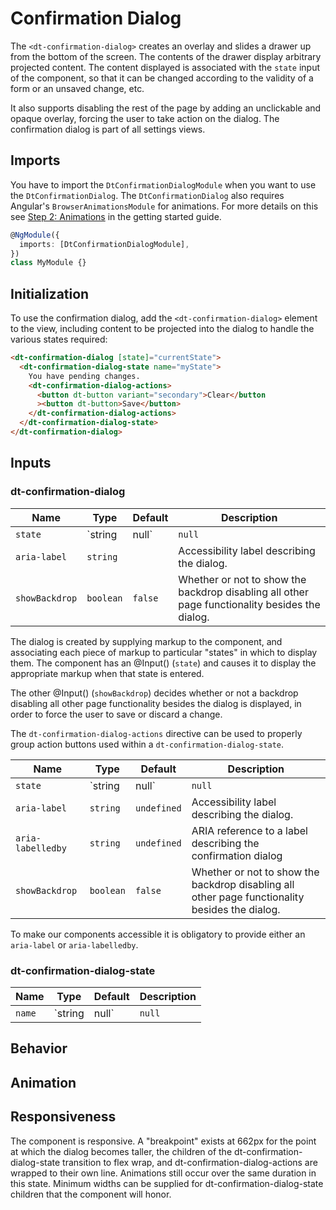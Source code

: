 # Confirmation Dialog

<ba-ux-snippet name="confirmation-dialog-intro"></ba-ux-snippet>

<ba-live-example name="DtExampleConfirmationDialogDefault"></ba-live-example>

The `<dt-confirmation-dialog>` creates an overlay and slides a drawer up from
the bottom of the screen. The contents of the drawer display arbitrary projected
content. The content displayed is associated with the `state` input of the
component, so that it can be changed according to the validity of a form or an
unsaved change, etc.

It also supports disabling the rest of the page by adding an unclickable and
opaque overlay, forcing the user to take action on the dialog. The confirmation
dialog is part of all settings views.

## Imports

You have to import the `DtConfirmationDialogModule` when you want to use the
`DtConfirmationDialog`. The `DtConfirmationDialog` also requires Angular's
`BrowserAnimationsModule` for animations. For more details on this see
[Step 2: Animations](https://barista.dynatrace.com/components/get-started/#step-2-animations)
in the getting started guide.

```typescript
@NgModule({
  imports: [DtConfirmationDialogModule],
})
class MyModule {}
```

## Initialization

To use the confirmation dialog, add the `<dt-confirmation-dialog>` element to
the view, including content to be projected into the dialog to handle the
various states required:

```html
<dt-confirmation-dialog [state]="currentState">
  <dt-confirmation-dialog-state name="myState">
    You have pending changes.
    <dt-confirmation-dialog-actions>
      <button dt-button variant="secondary">Clear</button
      ><button dt-button>Save</button>
    </dt-confirmation-dialog-actions>
  </dt-confirmation-dialog-state>
</dt-confirmation-dialog>
```

## Inputs

### dt-confirmation-dialog

| Name           | Type            | Default | Description                                                                                    |
| -------------- | --------------- | ------- | ---------------------------------------------------------------------------------------------- |
| `state`        | `string | null` | `null`  | The name of the currently active state, or a falsey value if none are active.                  |
| `aria-label`   | `string`        |         | Accessibility label describing the dialog.                                                     |
| `showBackdrop` | `boolean`       | `false` | Whether or not to show the backdrop disabling all other page functionality besides the dialog. |

The dialog is created by supplying markup to the component, and associating each
piece of markup to particular "states" in which to display them. The component
has an @Input() (`state`) and causes it to display the appropriate markup when
that state is entered.

The other @Input() (`showBackdrop`) decides whether or not a backdrop disabling
all other page functionality besides the dialog is displayed, in order to force
the user to save or discard a change.

<ba-live-example name="DtExampleConfirmationDialogShowBackdrop"></ba-live-example>

The `dt-confirmation-dialog-actions` directive can be used to properly group
action buttons used within a `dt-confirmation-dialog-state`.

| Name              | Type            | Default     | Description                                                                                    |
| ----------------- | --------------- | ----------- | ---------------------------------------------------------------------------------------------- |
| `state`           | `string | null` | `null`      | The name of the currently active state, or a falsey value if none are active.                  |
| `aria-label`      | `string`        | `undefined` | Accessibility label describing the dialog.                                                     |
| `aria-labelledby` | `string`        | `undefined` | ARIA reference to a label describing the confirmation dialog                                   |
| `showBackdrop`    | `boolean`       | `false`     | Whether or not to show the backdrop disabling all other page functionality besides the dialog. |

To make our components accessible it is obligatory to provide either an
`aria-label` or `aria-labelledby`.

### dt-confirmation-dialog-state

| Name   | Type            | Default | Description                                                                            |
| ------ | --------------- | ------- | -------------------------------------------------------------------------------------- |
| `name` | `string | null` | `null`  | The name of the state that corresponds to this `dt-confirmation-dialog-state` element. |

## Behavior

<ba-ux-snippet name="confirmation-dialog-behavior"></ba-ux-snippet>

## Animation

<ba-ux-snippet name="confirmation-dialog-animation"></ba-ux-snippet>

## Responsiveness

The component is responsive. A "breakpoint" exists at 662px for the point at
which the dialog becomes taller, the children of the
dt-confirmation-dialog-state transition to flex wrap, and
dt-confirmation-dialog-actions are wrapped to their own line. Animations still
occur over the same duration in this state. Minimum widths can be supplied for
dt-confirmation-dialog-state children that the component will honor.

